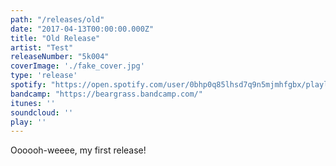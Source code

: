 ```yaml
---
path: "/releases/old"
date: "2017-04-13T00:00:00.000Z"
title: "Old Release"
artist: "Test"
releaseNumber: "5k004"
coverImage: './fake_cover.jpg'
type: 'release'
spotify: "https://open.spotify.com/user/0bhp0q85lhsd7q9n5mjmhfgbx/playlist/6vswt39uXtUefMVqFKIgDJ"
bandcamp: "https://beargrass.bandcamp.com/"
itunes: ''
soundcloud: ''
play: ''
---
```


Oooooh-weeee, my first release!